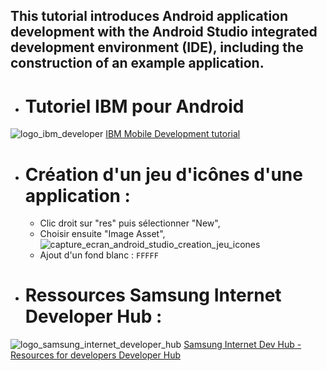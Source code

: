 This tutorial introduces Android application development with the Android Studio integrated development environment (IDE), including the construction of an example application.
----
- # Tutoriel IBM pour Android
![logo_ibm_developer](https://user-images.githubusercontent.com/19194678/50427123-de112a80-089f-11e9-8ac3-e288f840d4ec.png)
[IBM Mobile Development tutorial](https://developer.ibm.com/tutorials/develop-android-applications-with-android-studio/)

- # Création d'un jeu d'icônes d'une application :
  - Clic droit sur "res" puis sélectionner "New",
  - Choisir ensuite "Image Asset",
![capture_ecran_android_studio_creation_jeu_icones](https://user-images.githubusercontent.com/19194678/51151447-34540680-186b-11e9-8c53-b05c20ec72bd.png)
  - Ajout d'un fond blanc : `FFFFF`

- # Ressources Samsung Internet Developer Hub :

![logo_samsung_internet_developer_hub](https://user-images.githubusercontent.com/19194678/51184832-bd078c80-18d5-11e9-8ec3-ee9ee5e372ef.png)
[Samsung Internet Dev Hub - Resources for developers Developer Hub](https://hub.samsunginter.net/)